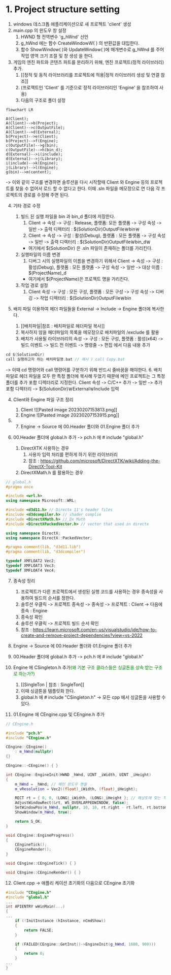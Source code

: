 # 1. Project structure setting

1.  windows 데스크톱 애플리케이션으로 새 프로젝트 'client' 생성
2. main.cpp 의 윈도우 창 설정
	1. HWND 형 전역변수 'g_hWnd' 선언
	2. g_hWnd 에는 함수 CreateWindowW( ) 의 반환값을 대입한다.
	3. 함수 ShowWindow( )와 UpdateWindow( )에 매개변수로 g_hWnd 를 주어 작업 영역 크기 조절 및 창 생성 을 한다.
3. 게임의 엔진 파트와 콘텐츠 파트를 분리하기 위해, 엔진 프로젝트(정적 라이브러리) 추가. 
	1. [[정적 및 동적 라이브러리를 프로젝트에 적용|정적 라이브러리 생성 및 연결 참조]]
	2.  (프로젝트인 'Client' 를 기준으로 정적 라이브러리인 'Engine' 을 참조하여 사용)
	3. 다음의 구조로 폴더 설정
```mermaid
flowchart LR

A(Client);
A(Client)-->b(Project);
A(Client)-->c(OutputFile);
A(Client)-->d(External);
b(Project)-->e(Client);
b(Project)-->f(Engine);
c(OutputFile)-->g(bin);
c(OutputFile)-->h(bin_d);
d(External)-->i(include);
d(External)-->j(Library);
i(include)-->k(Engine);
j(Library)-->l(Engine);
g(bin)-->m(content);
```
-> 이와 같이 구조를 변경하면 솔루션을 다시 시작할때 Client 와 Engine 등의 프로젝트를 찾을 수 없어서 로드 할 수 없다고 한다. 이때 .sln 파일을 메모장으로 연 다음 각 프로젝트의 경로를 수정해 주면 된다.

4. 기타 경로 수정
	1. 빌드 된 실행 파일을 bin 과 bin_d 폴더에 저장한다.
		1. Client -> 속성 -> 구성 : Release, 플랫폼: 모든 플랫폼 -> 구성 속성 -> 일반 -> 출력 디렉터리 : $(SolutionDir)OutputFile￦bin￦
		2. Client -> 속성 -> 구성 : 활성(Debug), 플랫폼 : 모든 플랫폼 -> 구성 속성 -> 일반 -> 출력 디렉터리 : $(SolutionDir)OutputFile￦bin_d￦
		- 여기에서 $(SolutionDir) 은 .sln 파일이 존재하는 폴더를 가리킨다.
	2. 실행파일의 이름 변경
		1. 디버그 시의 실행파일의 이름을 변경하기 위해서 Client -> 속성 -> 구성 : 활성(Debug), 플랫폼 : 모든 플랫폼 -> 구성 속성 -> 일반 -> 대상 이름 :                       $\$$(ProjectName)$\_$d
		- 여기에서 $(ProjectName)은 프로젝트 명을 가리킨다.
	3. 작업 경로 설정
		1. Client 속성 -> 구성 : 모든 구성, 플랫폼 : 모든 구성 -> 구성 속성 -> 디버깅 -> 작업 디렉터리 : $(SolutionDir)OutputFile￦bin

4. 배치 파일 이용하여 헤더 파일들을 External -> Include -> Engine 폴더에 복사한다.
	1. [[배치파일|참조 : 배치파일로 헤더파일 복사]]
	2. 복사하지 않을 헤더파일의 목록을 메모장으로 배치파일의 /exclude 를 활용
	3. 배치가 사용될 라이브러리의 속성 -> 구성 : 모든 구성, 플랫폼 : 활성(x64) -> 빌드 이벤트 -> 빌드 전 이벤트 -> 명령줄 -> 편집 에서 다음 내용 추가
```c
cd $(SolutionDir)
call 실행하고자 하는 배치파일명.bat // 예시 ) call Copy.bat
```
-> 이때 cd 명령어와 call 명령어를 구분하기 위해 반드시 줄바꿈을 해야한다.
	6. 배치파일로 헤더 파일을 모두 한 특정 폴더에 복사해 두었기 때문에 메인 프로젝트는 그 특정 폴더를 추가 포함 디렉터리로 지정한다. Client 속성 -> C/C++ 추가 -> 일반 -> 추가 포함 디렉터리 -> $(SolutionDir)￦External￦Include 입력


4. Client와 Engine 파일 구조 정리
	1. Client
	 ![[Pasted image 20230207153813.png]]
	3. Engine
	 ![[Pasted image 20230207153915.png]]

5. 7. Engine -> Source 에 00.Header 폴더와 01.Engine 폴더 추가
6. 00.Header 폴더에 global.h 추가 -> pch.h 에 # include "global.h"
	1. DirectXTK 사용하는 경우
		1. 사용자 입력 처리를 편하게 하기 위한 라이브러리
		2. 참조 : https://github.com/microsoft/DirectXTK/wiki/Adding-the-DirectX-Tool-Kit
	2. DirectXMath.h 를 활용하는 경우
```c++
// global.h
#pragma once

#include <wrl.h>
using namespace Microsoft::WRL;

#include <d3d11.h> // Directx 11's header files
#include <d3dcompiler.h> // shader complie
#include <DirectXMath.h> // Dx Math
#include <DirectXPackedVector.h> // vector that used in directx

using namespace DirectX;
using namespace DirectX::PackedVector;

#pragma comment(lib, "d3d11.lib")
#pragma comment(lib, "d3dcompiler")

typedef XMFLOAT2 Vec2;
typedef XMFLOAT3 Vec3;
typedef XMFLOAT4 Vec4;
```

7. 종속성 정리
	1. 프로젝트가 다른 프로젝트에서 생성된 실행 코드를 사용하는 경우 종속성을 사용하여 빌드의 순서를 정한다.
	2. 솔루션 우클릭 -> 프로젝트 종속성 -> 종속성 -> 프로젝트 : Client -> 다음에 종속 : Engine
	3. 종속성 확인
	5. 솔루션 우클릭 -> 프로젝트 빌드 순서 확인
	6. 참조 : https://learn.microsoft.com/en-us/visualstudio/ide/how-to-create-and-remove-project-dependencies?view=vs-2022

8. Engine -> Source 에 00.Header 폴더와 01.Engine 폴더 추가
9. 00.Header 폴더에 global.h 추가 -> pch.h 에 # include "global.h"


10. Engine 에 CSingleton.h 추가<span style="color: green">(왜 기본 구조 클라스들은 싱글톤을 상속 받는 구조로 하는가?)</span>
	1. [[SingleTon | 참조 : SingleTon]]
	2. 이때 싱글톤을 템플릿화 한다.
	3. global.h 에 # include "CSingleton.h" -> 모든 cpp 에서 싱글톤을 사용할 수 있다.

11. 01.Engine 에 CEngine.cpp 및 CEngine.h 추가
```c++
// CEngine.h

#include "pch.h"
#include "CEngine.h"

CEngine::CEngine()
    : m_hWnd(nullptr)
{}

CEngine::~CEngine() { }

int CEngine::EngineInit(HWND _hWnd, UINT _iWidth, UINT _iHeight)
{
    m_hWnd = _hWnd; // 메인 윈도우 핸들
    m_vResolution = Vec2((float)_iWidth, (float)_iHeight);

    RECT rt = { 0, 0, (LONG)_iWidth, (LONG)_iHeight }; // 해상도에 맞는 작업 영역 크기 조정
    AdjustWindowRect(&rt, WS_OVERLAPPEDWINDOW, false);
    SetWindowPos(m_hWnd, nullptr, 10, 10, rt.right - rt.left, rt.bottom - rt.top, 0);
    ShowWindow(m_hWnd, true);

    return S_OK;
}

void CEngine::EngineProgress()
{
    CEngineTick();
    CEngineRender();
}

void CEngine::CEngineTick() { }

void CEngine::CEngineRender() { }
```

12. Client.cpp -> 애플리 케이션 초기화의 다음으로 CEngine 초기화 
```c++
#include "CEngine.h"
#include "global.h"
...
int APIENTRY wWinMain(...)
{
...
	if (!InitInstance (hInstance, nCmdShow))
    {
        return FALSE;
    }

    if (FAILED(CEngine::GetInst()->EngineInit(g_hWnd, 1600, 900)))
    {
        return 0;
    }
...
}
```

